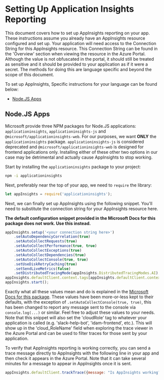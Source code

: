 # Setting Up Application Insights Reporting

This document covers how to set up AppInsights reporting on your app. These instructions assume you already have an AppInsights resource configured and set up. Your application will need access to the Connection String for this AppInsights resource. This Connection String can be found in the 'Overview' section when viewing the resource in the Azure Portal. Although the value is not obfuscated in the portal, it should still be treated as sensitive and it should be provided to your application as if it were a secret. The methods for doing this are language specific and beyond the scope of this document.

To set up AppInsights, Specific instructions for your language can be found below:

- [Node.JS Apps](#node.js-apps)

## Node.JS Apps

Microsoft provide three NPM packages for Node.JS applications: `applicationinsights`, `applicationinsights-js` and `@microsoft/applicationinsights-web`. For our purposes, we want **ONLY** the `applicationinsights` package. `applicationinsights-js` is considered deprecated and `@microsoft/applicationinsights-web` is designed for frontend applications only. Installing either of these other two options in our case may be detrimental and actually cause AppInsights to stop working.

Start by installing the `applicationinsights` package to your project:

```bash
npm -i applicationinsights
```

Next, preferably near the top of your app, we need to `require` the library:

```js
let appInsights = require('applicationinsights');
```

Next, we can finally set up AppInsights using the following snippet. You'll need to substitute the connection string for your AppInsights resource here.

**The default configuration snippet provided in the Microsoft Docs for this package does not work. Use this instead.**

```js
appInsights.setup('<your connection string here>')
    .setAutoDependencyCorrelation(true)
    .setAutoCollectRequests(true)
    .setAutoCollectPerformance(true, true)
    .setAutoCollectExceptions(true)
    .setAutoCollectDependencies(true)
    .setAutoCollectConsole(true, true)
    .setUseDiskRetryCaching(true)
    .setSendLiveMetrics(false)
    .setDistributedTracingMode(appInsights.DistributedTracingModes.AI);
appInsights.defaultClient.context.tags[appInsights.defaultClient.context.keys.cloudRole] = '<your application name>';
appInsights.start();
```

 Exactly what all these values mean and do is explained in the [Microsoft Docs for this package](https://docs.microsoft.com/en-us/azure/azure-monitor/app/nodejs#advanced-configuration-options). These values have been more-or-less kept to their defaults, with the exception of `.setAutoCollectConsole(true, true)`, this has been changed to report any message sent to the console via `console.log(...)` or similar. Feel free to adjust these values to your needs. Note that this snippet will also set the 'cloudRole' tag to whatever your application is called (e.g. 'slack-help-bot', 'idam-frontend', etc.). This will show up in the 'cloud_RoleName' field when exploring the trace viewer in the Azure Portal and can be used to filter traces for those sent by your application.

 To verify that AppInsights reporting is working correctly, you can send a trace message directly to AppInsights with the following line in your app and then check it appears in the Azure Portal. Note that it can take several minutes for a message to appear in AppInsights once it is sent.

 ```js
appInsights.defaultClient.trackTrace({message: "Is AppInsights working?"});
 ```
